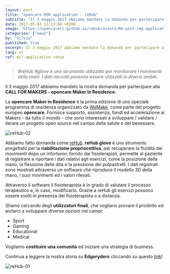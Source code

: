 ```yaml
---
layout: post
title: "opencare MIR application - reHub"
subtitle: "Il 3 maggio 2017 abbiamo mandato la domanda per partecipare alle <b>CALL FOR MAKERS - opencare Maker In Residence</b>."
date: 2017-05-03 11:13:04 +0200
image: "https://opencarecc.github.io/rehub/assets/RH-post-img-application.jpg"
categories: ["news"]
by: "Silvia"
published: true
excerpt: Il 3 maggio 2017 abbiamo mandato la domanda per partecipare alle <b>CALL FOR MAKERS - opencare Maker In Residence</b>.
lang: it
ref: mir-application-rehub
---
```


<blockquote><i>#reHub #glove è uno strumento utilizzato per monitorare i movimenti delle mani. I dati raccolti possono essere utilizzati in diversi ambiti.</i></blockquote>

Il 3 maggio 2017 abbiamo mandato la nostra domanda per partecipare alla <b>CALL FOR MAKERS - opencare Maker In Residence.</b>

La <b>opencare Maker in Residence</b> è la prima edizione di uno speciale programma di residenza organizzato da [WeMake](wemake.cc), come parte del progetto europeo <b>opencare</b>. Fornisce supporto, assistenza, fondi ed accelerazione ai Makers - da tutto il mondo - che sono interessati a sviluppare / validare / iterare un progetto open source nel campo della salute e del benessere.

<img src="https://opencarecc.github.io/rehub/assets/RH-post-img-application-02.jpg" alt="reHub-02">

Abbiamo fatto domanda come [reHub](http://www.rehub.pro/). <b>reHub glove</b> è uno strumento progettato per la <b>riabilitazione propriocettiva</b>, per recuperare la fluidità dei movimenti dopo un infortunio: fornito dai fisioterapisti, permette al paziente di registrare e riportare i dati relativi agli esercizi, come la posizione della mano, la flessione delle dita e la pressione dei polpastrelli.
I dati registrati sono mostrati attraverso un software che riproduce il modello 3D della mano, i suoi movimenti ed i valori rilevati.

Attraverso il software il fisioterapista è in grado di valutare il processo terapeutico e, in caso, modificarlo. Grazie a reHub gli esercizi possono essere svolti in presenza del fisioterapista o a distanza.

Stiamo cercando degli <b>utilizzatori finali</b>, che vogliano provare il prodotto ed aiutarci a sviluppare diverse opzioni nei campi:

* Sport
* Gaming
* Educational
* Medical  

Vogliamo <b>costituire una comunità</b> ed iniziare una strategia di business.

Continua a leggere la nostra storia su <b>Edgeryders</b> cliccando su questo [link](https://edgeryders.eu/t/reHub-rehabilitation-glove/6600)!

<img src="https://opencarecc.github.io/rehub/assets/RH-post-img-application.jpg" alt="reHub-01">
